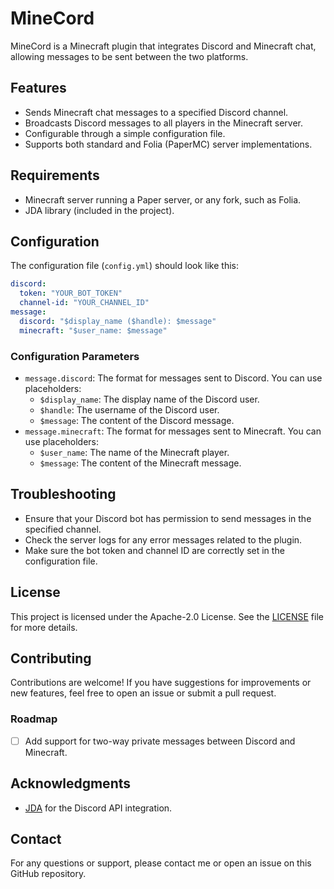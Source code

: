 # MineCord

MineCord is a Minecraft plugin that integrates Discord and Minecraft chat, allowing messages to be sent between the two platforms.

## Features

- Sends Minecraft chat messages to a specified Discord channel.
- Broadcasts Discord messages to all players in the Minecraft server.
- Configurable through a simple configuration file.
- Supports both standard and Folia (PaperMC) server implementations.

## Requirements

- Minecraft server running a Paper server, or any fork, such as Folia.
- JDA library (included in the project).

## Configuration

The configuration file (`config.yml`) should look like this:

```yaml
discord:
  token: "YOUR_BOT_TOKEN"
  channel-id: "YOUR_CHANNEL_ID"
message:
  discord: "$display_name ($handle): $message"
  minecraft: "$user_name: $message"
```

### Configuration Parameters

- `message.discord`: The format for messages sent to Discord. You can use placeholders:
  - `$display_name`: The display name of the Discord user.
  - `$handle`: The username of the Discord user.
  - `$message`: The content of the Discord message.
- `message.minecraft`: The format for messages sent to Minecraft. You can use placeholders:
  - `$user_name`: The name of the Minecraft player.
  - `$message`: The content of the Minecraft message.

## Troubleshooting

- Ensure that your Discord bot has permission to send messages in the specified channel.
- Check the server logs for any error messages related to the plugin.
- Make sure the bot token and channel ID are correctly set in the configuration file.

## License

This project is licensed under the Apache-2.0 License. See the [LICENSE](LICENSE) file for more details.

## Contributing

Contributions are welcome! If you have suggestions for improvements or new features, feel free to open an issue or submit a pull request.

### Roadmap

- [ ] Add support for two-way private messages between Discord and Minecraft.

## Acknowledgments

- [JDA](https://github.com/discord-jda/JDA) for the Discord API integration.

## Contact

For any questions or support, please contact me or open an issue on this GitHub repository.

